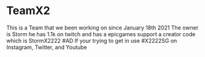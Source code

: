 # TeamX2
This is a Team that we been working on since January 18th 2021 The owner is Storm he has 1.1k on twitch and has a epicgames support a creator code which is StormX2222 #AD
If your trying to get in use #X2222SG on Instagram, Twitter, and Youtube

